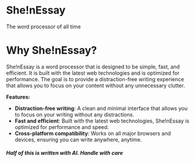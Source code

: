 # She!nEssay
The word processor of all time

# Why She!nEssay?
She!nEssay is a word processor that is designed to be simple, fast, and efficient. It is built with the latest web technologies and is optimized for performance. The goal is to provide a distraction-free writing experience that allows you to focus on your content without any unnecessary clutter.

<strong>Features:</strong>
- **Distraction-free writing**: A clean and minimal interface that allows you to focus on your writing without any distractions.
- **Fast and efficient**: Built with the latest web technologies, She!nEssay is optimized for performance and speed.
- **Cross-platform compatibility**: Works on all major browsers and devices, ensuring you can write anywhere, anytime.

<h6><b>Half of this is written with AI. Handle with care</b></h6>